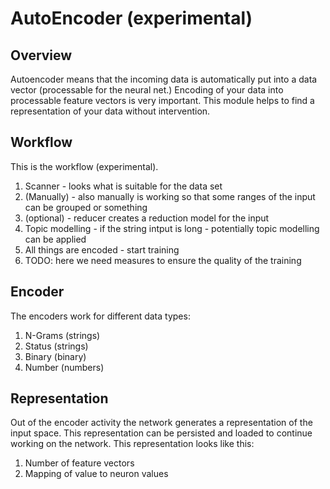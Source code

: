 # AutoEncoder (experimental)

## Overview

Autoencoder means that the incoming data is automatically put into a data vector (processable for the neural net.)
Encoding of your data into processable feature vectors is very important.
This module helps to find a representation of your data without intervention.

## Workflow
This is the workflow (experimental).

1. Scanner - looks what is suitable for the data set
2. (Manually) - also manually is working so that some ranges of the input can be grouped or something
3. (optional) - reducer creates a reduction model for the input
4. Topic modelling - if the string intput is long - potentially topic modelling can be applied
5. All things are encoded - start training
6. TODO: here we need measures to ensure the quality of the training

## Encoder

The encoders work for different data types:

1. N-Grams (strings)
2. Status (strings)
3. Binary (binary)
4. Number (numbers)

## Representation

Out of the encoder activity the network generates a representation of the input space.
This representation can be persisted and loaded to continue working on the network.
This representation looks like this:

1. Number of feature vectors
2. Mapping of value to neuron values
